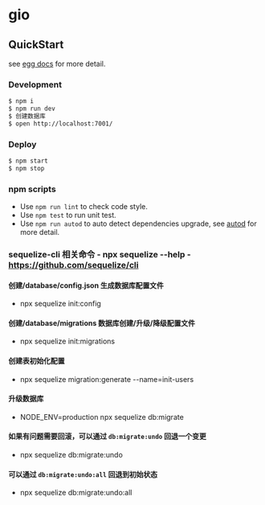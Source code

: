 # gio

## QuickStart

<!-- add docs here for user -->

see [egg docs][egg] for more detail.

### Development

```bash
$ npm i
$ npm run dev
$ 创建数据库
$ open http://localhost:7001/
```

### Deploy

```bash
$ npm start
$ npm stop
```

### npm scripts

- Use `npm run lint` to check code style.
- Use `npm test` to run unit test.
- Use `npm run autod` to auto detect dependencies upgrade, see [autod](https://www.npmjs.com/package/autod) for more detail.

[egg]: https://eggjs.org

### sequelize-cli 相关命令 - npx sequelize --help - https://github.com/sequelize/cli

#### 创建/database/config.json 生成数据库配置文件

- npx sequelize init:config

#### 创建/database/migrations 数据库创建/升级/降级配置文件

- npx sequelize init:migrations

#### 创建表初始化配置

- npx sequelize migration:generate --name=init-users

#### 升级数据库

- NODE_ENV=production npx sequelize db:migrate

#### 如果有问题需要回滚，可以通过 `db:migrate:undo` 回退一个变更

- npx sequelize db:migrate:undo

#### 可以通过 `db:migrate:undo:all` 回退到初始状态

- npx sequelize db:migrate:undo:all
